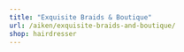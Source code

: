 ```yaml
---
title: "Exquisite Braids & Boutique"
url: /aiken/exquisite-braids-and-boutique/
shop: hairdresser
---
```

